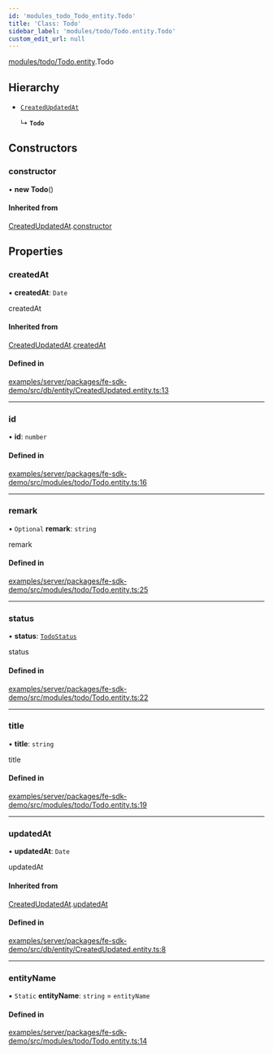 ```yaml
---
id: 'modules_todo_Todo_entity.Todo'
title: 'Class: Todo'
sidebar_label: 'modules/todo/Todo.entity.Todo'
custom_edit_url: null
---
```


[modules/todo/Todo.entity](../modules/modules_todo_Todo_entity.md).Todo

## Hierarchy

- [`CreatedUpdatedAt`](db_entity_CreatedUpdated_entity.CreatedUpdatedAt.md)

  ↳ **`Todo`**

## Constructors

### constructor

• **new Todo**()

#### Inherited from

[CreatedUpdatedAt](db_entity_CreatedUpdated_entity.CreatedUpdatedAt.md).[constructor](db_entity_CreatedUpdated_entity.CreatedUpdatedAt.md#constructor)

## Properties

### createdAt

• **createdAt**: `Date`

createdAt

#### Inherited from

[CreatedUpdatedAt](db_entity_CreatedUpdated_entity.CreatedUpdatedAt.md).[createdAt](db_entity_CreatedUpdated_entity.CreatedUpdatedAt.md#createdat)

#### Defined in

[examples/server/packages/fe-sdk-demo/src/db/entity/CreatedUpdated.entity.ts:13](https://github.com/jiouiuw/tsdk-monorepo/blob/f48ea35/examples/server/packages/fe-sdk-demo/src/db/entity/CreatedUpdated.entity.ts#L13)

---

### id

• **id**: `number`

#### Defined in

[examples/server/packages/fe-sdk-demo/src/modules/todo/Todo.entity.ts:16](https://github.com/jiouiuw/tsdk-monorepo/blob/f48ea35/examples/server/packages/fe-sdk-demo/src/modules/todo/Todo.entity.ts#L16)

---

### remark

• `Optional` **remark**: `string`

remark

#### Defined in

[examples/server/packages/fe-sdk-demo/src/modules/todo/Todo.entity.ts:25](https://github.com/jiouiuw/tsdk-monorepo/blob/f48ea35/examples/server/packages/fe-sdk-demo/src/modules/todo/Todo.entity.ts#L25)

---

### status

• **status**: [`TodoStatus`](../enums/modules_todo_Todo_entity.TodoStatus.md)

status

#### Defined in

[examples/server/packages/fe-sdk-demo/src/modules/todo/Todo.entity.ts:22](https://github.com/jiouiuw/tsdk-monorepo/blob/f48ea35/examples/server/packages/fe-sdk-demo/src/modules/todo/Todo.entity.ts#L22)

---

### title

• **title**: `string`

title

#### Defined in

[examples/server/packages/fe-sdk-demo/src/modules/todo/Todo.entity.ts:19](https://github.com/jiouiuw/tsdk-monorepo/blob/f48ea35/examples/server/packages/fe-sdk-demo/src/modules/todo/Todo.entity.ts#L19)

---

### updatedAt

• **updatedAt**: `Date`

updatedAt

#### Inherited from

[CreatedUpdatedAt](db_entity_CreatedUpdated_entity.CreatedUpdatedAt.md).[updatedAt](db_entity_CreatedUpdated_entity.CreatedUpdatedAt.md#updatedat)

#### Defined in

[examples/server/packages/fe-sdk-demo/src/db/entity/CreatedUpdated.entity.ts:8](https://github.com/jiouiuw/tsdk-monorepo/blob/f48ea35/examples/server/packages/fe-sdk-demo/src/db/entity/CreatedUpdated.entity.ts#L8)

---

### entityName

▪ `Static` **entityName**: `string` = `entityName`

#### Defined in

[examples/server/packages/fe-sdk-demo/src/modules/todo/Todo.entity.ts:14](https://github.com/jiouiuw/tsdk-monorepo/blob/f48ea35/examples/server/packages/fe-sdk-demo/src/modules/todo/Todo.entity.ts#L14)
